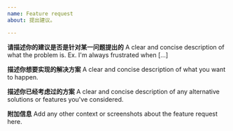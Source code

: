 ```yaml
---
name: Feature request
about: 提出建议。

---
```


**请描述你的建议是否是针对某一问题提出的**
A clear and concise description of what the problem is. Ex. I'm always frustrated when [...]

**描述你想要实现的解决方案**
A clear and concise description of what you want to happen.

**描述你已经考虑过的方案**
A clear and concise description of any alternative solutions or features you've considered.

**附加信息**
Add any other context or screenshots about the feature request here.
